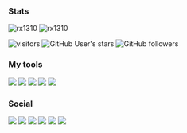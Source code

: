 ### Stats
![rx1310](https://github-readme-stats.vercel.app/api?username=rx1310&show_icons=true&title_color=ffffff&icon_color=58a6da&text_color=cccccc&bg_color=0d1117&hide_border=true&) ![rx1310](https://github-readme-stats.vercel.app/api/top-langs/?username=rx1310&layout=compact&show_icons=true&title_color=ffffff&icon_color=202124&text_color=cccccc&bg_color=0d1117&hide_border=true&)

![visitors](https://visitor-badge.laobi.icu/badge?page_id=rx1310.rx1310)
![GitHub User's stars](https://img.shields.io/github/stars/rx1310)
![GitHub followers](https://img.shields.io/github/followers/rx1310)

### My tools
![](https://img.shields.io/badge/device-redmi%20note%209s-fe6709?logo=xiaomi)
![](https://img.shields.io/badge/android-10%20(Q)-3bda8d?logo=android)
![](https://img.shields.io/badge/notebook-msi%20ge70-fe0d00)
![](https://img.shields.io/badge/desktop-ubuntu%2020.04%20LTS-dd4814?logo=ubuntu)
![](https://img.shields.io/badge/editor-vscode-24a4eb?logo=visual-studio-code) 

### Social
[![](https://img.shields.io/badge/telegram-channel-26A5E4?style=flat-square&logo=telegram)](https://t.me/rx1310_dev)
[![](https://img.shields.io/badge/vk-public-4680C2?style=flat-square&logo=vk&logoColor=ffffff)](https://vk.com/rx1310_dev)
[![](https://img.shields.io/badge/twitter-rx1310__dev-1DA1F2?style=flat-square&logo=twitter&logoColor=ffffff)](https://twitter.com/rx1310_dev)
[![](https://img.shields.io/badge/figma-%40rx1310-F24E1E?style=flat-square&logo=figma&logoColor=ffffff)](https://figma.com/@rx1310)
![](https://img.shields.io/badge/instagram-%40rx1310-E4405F?style=flat-square&logo=instagram&logoColor=ffffff)
[![](https://img.shields.io/badge/gmail-rx1310-EA4335?style=flat-square&logo=gmail&logoColor=ffffff)](mailto://rx1310.private@gmail.com)

